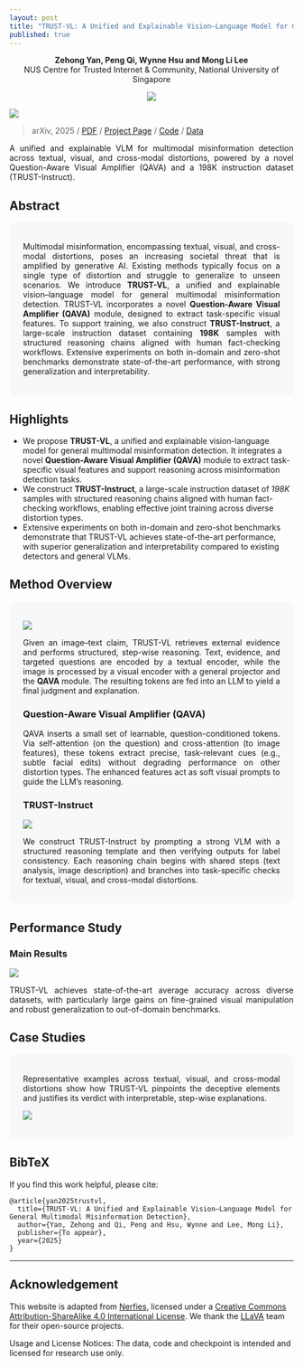 ```yaml
---
layout: post
title: "TRUST-VL: A Unified and Explainable Vision–Language Model for General Multimodal Misinformation Detection"
published: true
---
```


<p align="center">
  <strong>Zehong Yan, Peng Qi, Wynne Hsu and Mong Li Lee</strong>
  <br>
  NUS Centre for Trusted Internet & Community, National University of Singapore
</p>

<p align="center">
  <a href="https://github.com/YanZehong/TRUST-VL"> 
    <img src="https://img.shields.io/badge/Code-181717?logo=github&labelColor=grey" />
  </a> 
</p>


<p align="center">
<div class="img-div-any-width" markdown="0">
  <image src="/images/TRUST-VL/abilities.png"/>
</div>
</p>


<blockquote class='subtle'>
  arXiv, 2025 / <a href="">PDF</a> / <a href="https://yanzehong.github.io/trust-vl/">Project Page</a> / <a href="https://github.com/YanZehong/TRUST-VL">Code</a> / <a href="https://github.com/YanZehong/TRUST-VL/tree/main/data">Data</a>
</blockquote>


<p align="justify">
A unified and explainable VLM for multimodal misinformation detection across textual, visual, and cross-modal distortions, powered by a novel Question-Aware Visual Amplifier (QAVA) and a 198K instruction dataset (TRUST-Instruct).
</p>
<!--more-->


<!-- Local styles for section blocks -->
<style>
.section-grey  { background: #f6f8fa; padding: 1.25rem 1.5rem; border-radius: 12px; }
.section-spacer { height: 12px; }
</style>


  
## Abstract
<div class="section-grey" markdown="1">
<p align="justify">
Multimodal misinformation, encompassing textual, visual, and cross-modal distortions, poses an increasing societal threat that is amplified by generative AI. Existing methods typically focus on a single type of distortion and struggle to generalize to unseen scenarios. We introduce <b>TRUST-VL</b>, a unified and explainable vision–language model for general multimodal misinformation detection. TRUST-VL incorporates a novel <b>Question-Aware Visual Amplifier (QAVA)</b> module, designed to extract task-specific visual features. To support training, we also construct <b>TRUST-Instruct</b>, a large-scale instruction dataset containing <b>198K</b> samples with structured reasoning chains aligned with human fact-checking workflows. Extensive experiments on both in-domain and zero-shot benchmarks demonstrate state-of-the-art performance, with strong generalization and interpretability.
</p>

</div>

## Highlights
- We propose **TRUST-VL**, a unified and explainable vision-language model for general multimodal misinformation detection. It integrates a novel **Question-Aware Visual Amplifier (QAVA)** module to extract task-specific visual features and support reasoning across misinformation detection tasks.
- We construct **TRUST-Instruct**, a large-scale instruction dataset of _198K_ samples with structured reasoning chains aligned with human fact-checking workflows, enabling effective joint training across diverse distortion types.
- Extensive experiments on both in-domain and zero-shot benchmarks demonstrate that TRUST-VL achieves state-of-the-art performance, with superior generalization and interpretability compared to existing detectors and general VLMs.


## Method Overview
<div class="section-grey" markdown="1">
<p align="center">
<div class="img-div-any-width" markdown="0">
  <image src="/images/TRUST-VL/framework.png"/>
</div>
</p>


<p align="justify">
Given an image–text claim, TRUST-VL retrieves external evidence and performs structured, step-wise reasoning. Text, evidence, and targeted questions are encoded by a textual encoder, while the image is processed by a visual encoder with a general projector and the <b>QAVA</b> module. The resulting tokens are fed into an LLM to yield a final judgment and explanation.
</p>


### Question-Aware Visual Amplifier (QAVA)
<p align="justify">
QAVA inserts a small set of learnable, question-conditioned tokens. Via self-attention (on the question) and cross-attention (to image features), these tokens extract precise, task-relevant cues (e.g., subtle facial edits) without degrading performance on other distortion types. The enhanced features act as soft visual prompts to guide the LLM’s reasoning.
</p>


### TRUST-Instruct

<p align="center">
<div class="img-div-any-width" markdown="0">
  <image src="/images/TRUST-VL/trust-instruct.png"/>
</div>
</p>
    
<p align="justify">
We construct TRUST-Instruct by prompting a strong VLM with a structured reasoning template and then verifying outputs for label consistency. Each reasoning chain begins with shared steps (text analysis, image description) and branches into task-specific checks for textual, visual, and cross-modal distortions.
</p>

</div>

  
## Performance Study

  
### Main Results
<p align="center">
<div class="img-div-any-width" markdown="0">
  <image src="/images/TRUST-VL/results.png"/>
</div>
</p>

<p align="justify">
TRUST-VL achieves state-of-the-art average accuracy across diverse datasets, with particularly large gains on fine-grained visual manipulation and robust generalization to out-of-domain benchmarks.
</p>


## Case Studies
<div class="section-grey" markdown="1">
<p align="justify">
Representative examples across textual, visual, and cross-modal distortions show how TRUST-VL pinpoints the deceptive elements and justifies its verdict with interpretable, step-wise explanations.
</p>


<p align="center">
<div class="img-div-any-width" markdown="0">
  <image src="/images/TRUST-VL/case.png"/>
</div>
</p>

</div>

## BibTeX
If you find this work helpful, please cite:


```
@article{yan2025trustvl,
  title={TRUST-VL: A Unified and Explainable Vision–Language Model for General Multimodal Misinformation Detection},
  author={Yan, Zehong and Qi, Peng and Hsu, Wynne and Lee, Mong Li},
  publisher={To appear},
  year={2025}
}
```

---

## Acknowledgement
<footer class="footer" style="text-align: left;">
  <p>
    This website is adapted from <a href="https://github.com/nerfies/nerfies.github.io">Nerfies</a>, licensed under a <a rel="license" href="http://creativecommons.org/licenses/by-sa/4.0/" target="_blank">Creative Commons Attribution-ShareAlike 4.0 International License</a>. We thank the <a href="https://github.com/haotian-liu/LLaVA">LLaVA</a> team for their open-source projects. 
  </p>

  <p>
    Usage and License Notices: The data, code and checkpoint is intended and licensed for research use only. 
  </p>
</footer>
